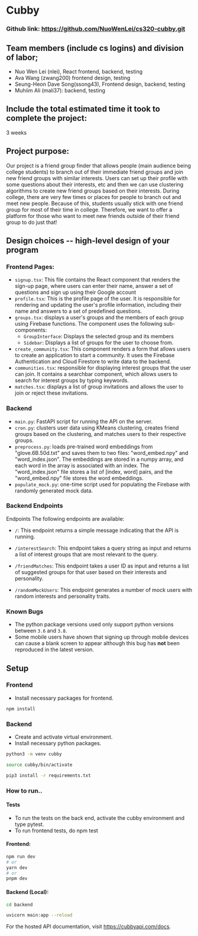 # Cubby
### Github link: https://github.com/NuoWenLei/cs320-cubby.git
## Team members (include cs logins) and division of labor;
- Nuo Wen Lei (nlei), React frontend, backend, testing
- Ava Wang (zwang200) frontend design, testing
- Seung-Heon Dave Song(ssong43), Frontend design, backend, testing 
- Muhiim Ali (mali37): backend, testing
## Include the total estimated time it took to complete the project:
3 weeks
## Project purpose:
Our project is a friend group finder that allows people (main audience being college students) to branch out of their immediate friend groups and join new friend groups with similar interests. Users can set up their profile with some questions about their interests, etc and then we can use clustering algorithms to create new friend groups based on their interests.
During college, there are very few times or places for people to branch out and meet new people. Because of this, students usually stick with one friend group for most of their time in college. Therefore, we want to offer a platform for those who want to meet new friends outside of their friend group to do just that! 
## Design choices -- high-level design of your program
### Frontend Pages:

- `signup.tsx`: This file contains the React component that renders the sign-up page, where users can enter their name, answer a set of questions and sign up using their Google account
- `profile.tsx`: This is the profile page of the user. It is responsible for rendering and updating the user's profile information, including their name and answers to a set of predefined questions.
- `groups.tsx`: displays a user's groups and the members of each group using Firebase functions. The component uses the following sub-components:
  - `GroupInterface`: Displays the selected group and its members
  - `Sidebar`: Displays a list of groups for the user to choose from.
- `create_community.tsx`: This component renders a form that allows users to create an application to start a community. It uses the Firebase Authentication and Cloud Firestore to write data to the backend. 
- `communities.tsx`: responsible for displaying interest groups that the user can join. It contains a searchbar component, which allows users to search for interest groups by typing keywords.
- `matches.tsx`: displays a list of group invitations and allows the user to join or reject these invitations.

### Backend
- `main.py`: FastAPI script for running the API on the server.
- `cron.py`: clusters user data using KMeans clustering, creates friend groups based on the clustering, and matches users to their respective groups.
- `preprocess.py`: loads pre-trained word embeddings from "glove.6B.50d.txt" and saves them to two files: "word_embed.npy" and "word_index.json". The embeddings are stored in a numpy array, and each word in the array is associated with an index. The "word_index.json" file stores a list of [index, word] pairs, and the "word_embed.npy" file stores the word embeddings.
- `populate_mock.py`: one-time script used for populating the Firebase with randomly generated mock data.

### Backend Endpoints
Endpoints
The following endpoints are available:

- `/`: This endpoint returns a simple message indicating that the API is running.

- `/interestSearch`: 
This endpoint takes a query string as input and returns a list of interest groups that are most relevant to the query.

- `/friendMatches`:
This endpoint takes a user ID as input and returns a list of suggested groups for that user based on their interests and personality.

- `/randomMockUsers`: 
This endpoint generates a number of mock users with random interests and personality traits.

### Known Bugs
- The python package versions used only support python versions between `3.6` and `3.8`.
- Some mobile users have shown that signing up through mobile devices can cause a blank screen to appear although this bug has __not__ been reproduced in the latest version.

## Setup

### Frontend
- Install necessary packages for frontend.
```bash
npm install
```

### Backend
- Create and activate virtual environment.
- Install necessary python packages.
```bash
python3 -m venv cubby

source cubby/bin/activate

pip3 install -r requirements.txt
```

### How to run..
#### Tests
- To run the tests on the back end, activate the cubby environment and type pytest.
- To run frontend tests, do npm test
#### Frontend:
```bash 
npm run dev
# or
yarn dev
# or
pnpm dev
```
#### Backend (Local):
```bash
cd backend

uvicorn main:app --reload
```
For the hosted API documentation, visit https://cubbyapi.com/docs.







